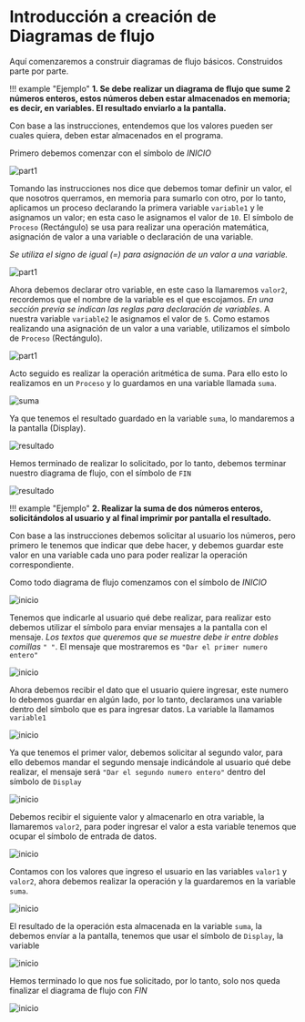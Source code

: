 # Introducción a creación de Diagramas de flujo

Aquí comenzaremos a construir diagramas de flujo básicos. Construidos parte por parte.

!!! example "Ejemplo"
    **1. Se debe realizar un diagrama de flujo que sume 2 números enteros, estos números deben estar almacenados en memoria; es decir, en variables. El resultado enviarlo a la pantalla.**

Con base a las instrucciones, entendemos que los valores pueden ser cuales quiera, deben estar almacenados en el programa.

Primero debemos comenzar con el símbolo de *INICIO*

![part1](./img/e1_p0.png)

Tomando las instrucciones nos dice que debemos tomar definir un valor, el que nosotros querramos, en memoria para sumarlo con otro, por lo tanto, aplicamos un proceso declarando la primera variable `variable1` y le asignamos un valor; en esta caso le asignamos el valor de `10`. El símbolo de `Proceso` (Rectángulo) se usa para realizar una operación matemática, asignación de valor a una variable o declaración de una variable.

*Se utiliza el signo de igual (=) para asignación de un valor a una variable.*

![part1](./img/e1_p1.png)

Ahora debemos declarar otro variable, en este caso la llamaremos `valor2`, recordemos que el nombre de la variable es el que escojamos. *En una sección previa se indican las reglas para declaración de variables*.
A nuestra variable `variable2` le asignamos el valor de `5`. Como estamos realizando una asignación de un valor a una variable, utilizamos el símbolo de `Proceso` (Rectángulo).

![part1](./img/e1_p2.png)

Acto seguido es realizar la operación aritmética de suma. Para ello esto lo realizamos en un `Proceso` y lo guardamos en una variable llamada `suma`.

![suma](./img/e1_p3.png)

Ya que tenemos el resultado guardado en la variable `suma`, lo mandaremos a la pantalla (Display).

![resultado](./img/e1_p4.png)

Hemos terminado de realizar lo solicitado, por lo tanto, debemos terminar nuestro diagrama de flujo, con el símbolo de `FIN`

![resultado](./img/e1_p5.png)

!!! example "Ejemplo"
    **2. Realizar la suma de dos números enteros, solicitándolos al usuario y al final imprimir por pantalla el resultado.**

Con base a las instrucciones debemos solicitar al usuario los números, pero primero le tenemos que indicar que debe hacer, y debemos guardar este valor en una variable cada uno para poder realizar la operación correspondiente.

Como todo diagrama de flujo comenzamos con el símbolo de *INICIO*

![inicio](./img/e2_p1.png)

Tenemos que indicarle al usuario qué debe realizar, para realizar esto debemos utilizar el símbolo para enviar mensajes a la pantalla con el mensaje. *Los textos que queremos que se muestre debe ir entre dobles comillas `" "`*. El mensaje que mostraremos es `"Dar el primer numero entero"`

![inicio](./img/e2_p2.png)

Ahora debemos recibir el dato que el usuario quiere ingresar, este numero lo debemos guardar en algún lado, por lo tanto, declaramos una variable dentro del símbolo que es para ingresar datos. La variable la llamamos `variable1`

![inicio](./img/e2_p3.png)

Ya que tenemos el primer valor, debemos solicitar al segundo valor, para ello debemos mandar el segundo mensaje indicándole al usuario qué debe realizar, el mensaje será `"Dar el segundo numero entero"` dentro del símbolo de `Display`

![inicio](./img/e2_p4.png)

Debemos recibir el siguiente valor y almacenarlo en otra variable, la llamaremos `valor2`, para poder ingresar el valor a esta variable tenemos que ocupar el símbolo de entrada de datos.

![inicio](./img/e2_p5.png)

Contamos con los valores que ingreso el usuario en las variables `valor1` y `valor2`, ahora debemos realizar la operación y la guardaremos en la variable `suma`.

![inicio](./img/e2_p6.png)

El resultado de la operación esta almacenada en la variable `suma`, la debemos envíar a la pantalla, tenemos que usar el símbolo de `Display`, la variable

![inicio](./img/e2_p7.png)

Hemos terminado lo que nos fue solicitado, por lo tanto, solo nos queda finalizar el diagrama de flujo con *FIN*

![inicio](./img/e2_p8.png)

